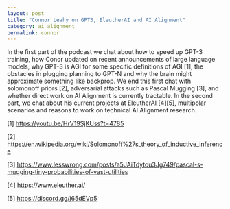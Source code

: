 ```yaml
---
layout: post
title: "Connor Leahy on GPT3, EleutherAI and AI Alignment"
category: ai_alignment
permalink: connor
---
```


In the first part of the podcast we chat about how to speed up GPT-3 training, how Conor updated on recent announcements of large language models, why GPT-3 is AGI for some specific definitions of AGI [1], the obstacles in plugging planning to GPT-N and why the brain might approximate something like backprop. We end this first chat with solomonoff priors [2], adversarial attacks such as Pascal Mugging [3], and whether direct work on AI Alignment is currently tractable. In the second part, we chat about his current projects at EleutherAI [4][5], multipolar scenarios and reasons to work on technical AI Alignment research.


[1] https://youtu.be/HrV19SjKUss?t=4785

[2] https://en.wikipedia.org/wiki/Solomonoff%27s_theory_of_inductive_inference

[3] https://www.lesswrong.com/posts/a5JAiTdytou3Jg749/pascal-s-mugging-tiny-probabilities-of-vast-utilities

[4] https://www.eleuther.ai/

[5] https://discord.gg/j65dEVp5